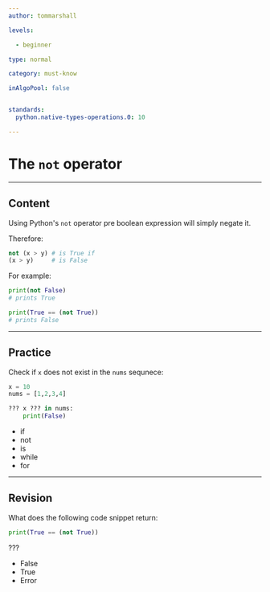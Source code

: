 ```yaml
---
author: tommarshall

levels:

  - beginner

type: normal

category: must-know

inAlgoPool: false


standards:
  python.native-types-operations.0: 10

---
```


# The `not` operator

---
## Content

Using Python's `not` operator pre boolean expression will simply negate it.

Therefore:

```python
not (x > y) # is True if
(x > y)     # is False
```

For example:

```python
print(not False)
# prints True

print(True == (not True))
# prints False
```

--- 
## Practice

Check if `x` does not exist in the `nums` sequnece:

```python
x = 10
nums = [1,2,3,4]

??? x ??? in nums:
    print(False)
```

* if
* not
* is
* while
* for

---
## Revision

What does the following code snippet return:

```python
print(True == (not True))
```
???


* False
* True
* Error
 
 
